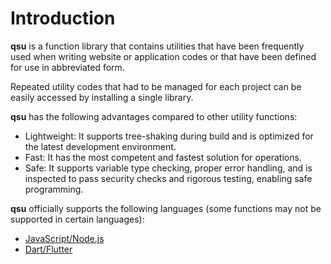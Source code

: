 # Introduction

**qsu** is a function library that contains utilities that have been frequently used when writing website or application codes or that have been defined for use in abbreviated form.

Repeated utility codes that had to be managed for each project can be easily accessed by installing a single library.

**qsu** has the following advantages compared to other utility functions:

- Lightweight: It supports tree-shaking during build and is optimized for the latest development environment.
- Fast: It has the most competent and fastest solution for operations.
- Safe: It supports variable type checking, proper error handling, and is inspected to pass security checks and rigorous testing, enabling safe programming.

**qsu** officially supports the following languages (some functions may not be supported in certain languages):

- [JavaScript/Node.js](/installation/javascript.md)
- [Dart/Flutter](/installation/dart.md)
